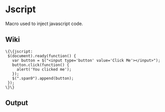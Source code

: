 Jscript
=======

Macro used to inject javascript code.

Wiki
----

```
\{\{jscript:
 $(document).ready(function() {
   var button = $("<input type='button' value='Click Me'></input>");
   button.click(function() {
     alert('You clicked me');    
   });
   $(".span9").append(button);
 });
\}\}
```

Output
------
